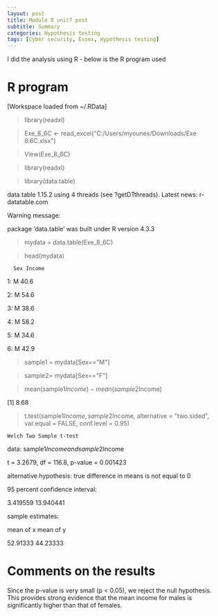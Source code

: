 ```yaml
---
layout: post
title: Module 8 unit7 post
subtitle: Summary
categories: Hypothesis testing
tags: [Cyber security, Essex, Hypothesis testing]
---
```



I did the analysis using R - below is the R program used


# R program

[Workspace loaded from ~/.RData]

> library(readxl)

> Exe_8_6C <- read_excel("C:/Users/myounes/Downloads/Exe 8.6C.xlsx")

> View(Exe_8_6C)

> library(readxl)

> library(data.table)

data.table 1.15.2 using 4 threads (see ?getDTthreads).  Latest news: r-datatable.com

Warning message:

package ‘data.table’ was built under R version 4.3.3 

> mydata = data.table(Exe_8_6C)

> head(mydata)

      Sex Income
   <char>  <num>
1:      M   40.6

2:      M   54.6

3:      M   38.6

4:      M   58.2

5:      M   34.6

6:      M   42.9

> sample1 = mydata[Sex=="M"]

> sample2= mydata[Sex=="F"]

> mean(sample1$Income) - mean(sample2$Income)

[1] 8.68

> t.test(sample1$Income, sample2$Income, alternative = "two.sided", var.equal = FALSE, conf.level = 0.95)


	Welch Two Sample t-test

data:  sample1$Income and sample2$Income

t = 3.2679, df = 116.8, p-value = 0.001423

alternative hypothesis: true difference in means is not equal to 0

95 percent confidence interval:

  3.419559 13.940441

sample estimates:

mean of x mean of y 

 52.91333  44.23333 

> 



# Comments on the results


Since the p-value is very small (p < 0.05), we reject the null hypothesis. This provides strong evidence that the mean income for males is significantly higher than that of females.
